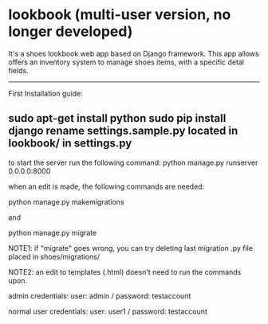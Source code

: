 # lookbook (multi-user version, no longer developed)

It's a shoes lookbook web app based on Django framework.
This app allows offers an inventory system to manage shoes items, with a specific detal fields.

----------------
First Installation guide:

sudo apt-get install python
sudo pip install django
rename settings.sample.py located in lookbook/ in settings.py
-----------------

to start the server run the following command: python manage.py runserver 0.0.0.0:8000

when an edit is made, the following commands are needed:

  python manage.py makemigrations
  
and
  
  python manage.py migrate
  
NOTE1: if "migrate" goes wrong, you can try deleting last migration .py file placed in shoes/migrations/

NOTE2: an edit to templates (.html) doesn't need to run the commands upon.

admin credentials: user: admin / password: testaccount

normal user credentials: user: user1 / password: testaccount
